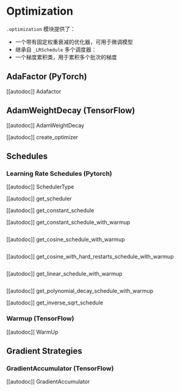 <!--Copyright 2020 The HuggingFace Team. All rights reserved.

Licensed under the Apache License, Version 2.0 (the "License"); you may not use this file except in compliance with
the License. You may obtain a copy of the License at

http://www.apache.org/licenses/LICENSE-2.0

Unless required by applicable law or agreed to in writing, software distributed under the License is distributed on
an "AS IS" BASIS, WITHOUT WARRANTIES OR CONDITIONS OF ANY KIND, either express or implied. See the License for the
specific language governing permissions and limitations under the License.

⚠️ Note that this file is in Markdown but contain specific syntax for our doc-builder (similar to MDX) that may not be
rendered properly in your Markdown viewer.

-->

# Optimization

`.optimization` 模块提供了：

- 一个带有固定权重衰减的优化器，可用于微调模型
- 继承自 `_LRSchedule` 多个调度器：
- 一个梯度累积类，用于累积多个批次的梯度

## AdaFactor (PyTorch)

[[autodoc]] Adafactor

## AdamWeightDecay (TensorFlow)

[[autodoc]] AdamWeightDecay

[[autodoc]] create_optimizer

## Schedules

### Learning Rate Schedules (Pytorch)

[[autodoc]] SchedulerType

[[autodoc]] get_scheduler

[[autodoc]] get_constant_schedule

[[autodoc]] get_constant_schedule_with_warmup

<img alt="" src="https://huggingface.co/datasets/huggingface/documentation-images/resolve/main/warmup_constant_schedule.png"/>

[[autodoc]] get_cosine_schedule_with_warmup

<img alt="" src="https://huggingface.co/datasets/huggingface/documentation-images/resolve/main/warmup_cosine_schedule.png"/>

[[autodoc]] get_cosine_with_hard_restarts_schedule_with_warmup

<img alt="" src="https://huggingface.co/datasets/huggingface/documentation-images/resolve/main/warmup_cosine_hard_restarts_schedule.png"/>

[[autodoc]] get_linear_schedule_with_warmup

<img alt="" src="https://huggingface.co/datasets/huggingface/documentation-images/resolve/main/warmup_linear_schedule.png"/>

[[autodoc]] get_polynomial_decay_schedule_with_warmup

[[autodoc]] get_inverse_sqrt_schedule

### Warmup (TensorFlow)

[[autodoc]] WarmUp

## Gradient Strategies

### GradientAccumulator (TensorFlow)

[[autodoc]] GradientAccumulator
